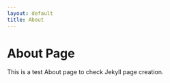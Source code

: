 ```yaml
---
layout: default
title: About
---
```

# About Page

This is a test About page to check Jekyll page creation.
